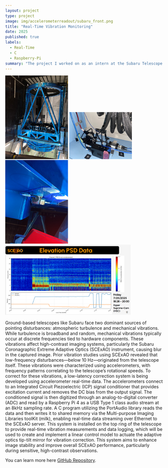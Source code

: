 ```yaml
---
layout: project
type: project
image: img/accelerometerreadout/subaru_front.png
title: "Real-Time Vibration Monitoring"
date: 2025
published: true
labels:
  - Real-Time
  - C
  - Raspberry-Pi
summary: "The project I worked on as an intern at the Subaru Telescope."
---
```


<div class="text-center p-4">
  <img width="200px" src="../img/accelerometerreadout/subaru_square.jpg" class="img-thumbnail" >
  <img width="200px" src="../img/accelerometerreadout/electronics.jpg" class="img-thumbnail" >
  <img width="200px" src="../img/accelerometerreadout/accelerometer.jpg" class="img-thumbnail" >
  <img width="400px" src="../img/accelerometerreadout/subaru_data.png" class="img-thumbnail" >
</div>

Ground-based telescopes like Subaru face two dominant sources of pointing disturbances:
atmospheric turbulence and mechanical vibrations. While turbulence is broadband and random,
mechanical vibrations typically occur at discrete frequencies tied to hardware components. These
vibrations affect high-contrast imaging systems, particularly the Subaru Coronagraphic Extreme
Adaptive Optics (SCExAO) instrument, causing blur in the captured image. Prior vibration studies
using SCExAO revealed that low-frequency disturbances—below 10 Hz—originated from the
telescope itself. These vibrations were characterized using accelerometers, with frequency patterns
correlating to the telescope’s rotational speeds. To correct for these vibrations, a low-latency
correction system is being developed using accelerometer real-time data. The accelerometers
connect to an Integrated Circuit Piezoelectric (ICP) signal conditioner that provides excitation
current and removes the DC bias from the output signal. The conditioned signal is then digitized
through an analog-to-digital converter (ADC) and read by a Raspberry Pi 4 as a USB Type 1 class
audio stream at an 8kHz sampling rate. A C program utilizing the PortAudio library reads the data
and then writes it to shared memory via the Multi-purpose Imaging Libraries toolKit (milk),
enabling real-time data streaming over Ethernet to the SCExAO server. This system is installed
on the top ring of the telescope to provide real-time vibration measurements and data logging,
which will be used to create and implement a linear control model to actuate the adaptive optics
tip-tilt mirror for vibration correction. This system aims to enhance image stability and improve
overall SCExAO performance, particularly during sensitive, high-contrast observations.

You can learn more here [GitHub Repository](https://github.com/JiaJunLi526/VibrationControlSystem).
